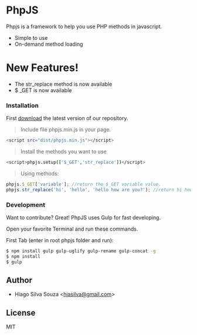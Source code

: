 # PhpJS

Phpjs is a framework to help you use PHP methods in javascript.
  - Simple to use
  - On-demand method loading

# New Features!

  - The str_replace method is now available
  - $ _GET is now available

### Installation
First [download](https://www.github.com/hiagodotme/phpjs) the latest version of our repository.

>Include file phpjs.min.js in your page.
```sh
<script src="dist/phpjs.min.js"></script>
```

>Install the methods you want to use
```sh
<script>phpjs.setup(['$_GET','str_replace'])</script>
```

>Using methods:
```javascript
phpjs.$_GET['variable']; //return the $_GET variable value.
phpjs.str_replace('hi', 'hello', 'hello how are you?'); //return hi how are you?
```

### Development

Want to contribute? Great!
PhpJS uses Gulp for fast developing.

Open your favorite Terminal and run these commands.

First Tab (enter in root phpjs folder and run):
```sh
$ npm install gulp gulp-uglify gulp-rename gulp-concat -g
$ npm install
$ gulp
```


Author
----
 - Hiago Silva Souza <<hiasilva@gmail.com>>

License
----
MIT
